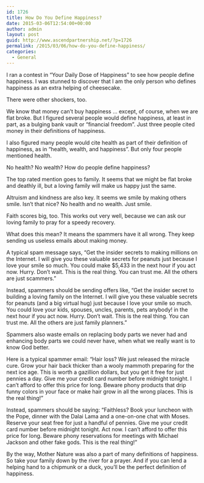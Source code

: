 ```yaml
---
id: 1726
title: How Do You Define Happiness?
date: 2015-03-06T12:54:00+00:00
author: admin
layout: post
guid: http://www.ascendpartnership.net/?p=1726
permalink: /2015/03/06/how-do-you-define-happiness/
categories:
  - General
---
```

I ran a contest in &#8220;Your Daily Dose of Happiness&#8221; to see how people define happiness. I was stunned to discover that I am the only person who defines happiness as an extra helping of cheesecake.

There were other shockers, too.

We know that money can&#8217;t buy happiness &#8230; except, of course, when we are flat broke. But I figured several people would define happiness, at least in part, as a bulging bank vault or &#8220;financial freedom&#8221;. Just three people cited money in their definitions of happiness.

I also figured many people would cite health as part of their definition of happiness, as in &#8220;health, wealth, and happiness&#8221;. But only four people mentioned health.

No health? No wealth? How do people define happiness?

The top rated mention goes to family. It seems that we might be flat broke and deathly ill, but a loving family will make us happy just the same.

Altruism and kindness are also key. It seems we smile by making others smile. Isn&#8217;t that nice? No health and no wealth. Just smile.

Faith scores big, too. This works out very well, because we can ask our loving family to pray for a speedy recovery. 

What does this mean? It means the spammers have it all wrong. They keep sending us useless emails about making money.

A typical spam message says, &#8220;Get the insider secrets to making millions on the Internet. I will give you these valuable secrets for peanuts just because I love your smile so much. You could make $5,433 in the next hour if you act now. Hurry. Don&#8217;t wait. This is the real thing. You can trust me. All the others are just scammers.&#8221;

Instead, spammers should be sending offers like, &#8220;Get the insider secret to building a loving family on the Internet. I will give you these valuable secrets for peanuts (and a big virtual hug) just because I love your smile so much. You could love your kids, spouses, uncles, parents, pets anybody! in the next hour if you act now. Hurry. Don&#8217;t wait. This is the real thing. You can trust me. All the others are just family planners.&#8221;

Spammers also waste emails on replacing body parts we never had and enhancing body parts we could never have, when what we really want is to know God better.

Here is a typical spammer email: &#8220;Hair loss? We just released the miracle cure. Grow your hair back thicker than a wooly mammoth preparing for the next ice age. This is worth a gazillion dollars, but you get it free for just pennies a day. Give me your credit card number before midnight tonight. I can&#8217;t afford to offer this price for long. Beware phony products that drip funny colors in your face or make hair grow in all the wrong places. This is the real thing!&#8221;

Instead, spammers should be saying: &#8220;Faithless? Book your luncheon with the Pope, dinner with the Dalai Lama and a one-on-one chat with Moses. Reserve your seat free for just a handful of pennies. Give me your credit card number before midnight tonight. Act now. I can&#8217;t afford to offer this price for long. Beware phony reservations for meetings with Michael Jackson and other fake gods. This is the real thing!&#8221;

By the way, Mother Nature was also a part of many definitions of happiness. So take your family down by the river for a prayer. And if you can lend a helping hand to a chipmunk or a duck, you&#8217;ll be the perfect definition of happiness.